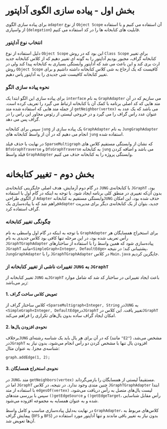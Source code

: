 # بخش اول - پیاده سازی الگوی آداپتور
برای پیاده سازی الگوی `adapter` از نوع `Object Scope` آن استفاده می کنیم و با استفاده از واسپاری (`delegation`) قابلیت های کتابخانه ها را در کد استفاده می کنیم.

### انتخاب نوع آداپتور
دلیل استفاده از نوع `Object Scope` این بود که در روش `Class Scope` برای تغییر کتابخانه گراف، مجبور بودیم آداپتور را به گونه ای تغییر دهیم که از کلاس کتابخانه جدید ارث بری کند و این باعث می شد که آداپتور وابستگی بسیاری به کتابخانه پیدا کند ولی در روش `Object Scope` کافیست که یک ارجاع به شی کلاس کتابخانه داشته داشیم و برای تغییر کتابخانه کافیست شی جدیدی را به آداپتور پاس دهیم.

### نحوه پیاده سازی الگو
برای پیاده سازی این الگو ابتدا یک `interface` به نام `GraphAdapter` می سازیم که در آن متد هایی که کد اصلی برنامه با کمک آن با کتابخانه ارتباط می گیرد را تعریف کرده است. از جمله متد هایی که استفاده شده متد `getNeighbor(vertex)` می باشد که یک عدد به عنوان عدد راس گراف را می گیرد و در خروجی لیستی از رئوس مجاور این راس را در گراف پس می دهد. 

سپس برای کتابخانه `jung` یک پیاده سازی از `GraphAdapter`  به نام `JungGraphAdapter` انجام می دهیم که در آن از واسط کتابخانه های `jung` استفاده شده. 

در نهایت با حذف فیلد `SparseMultigraph` که نشان از وابستگی مستقیم کلاس های `BfsGraphTraverse` و `DfsGraphTraverse` به کتابخانه `jung` می باشد و اضافه کردن فیلد واسط `GraphAdapter` وابستگی پروژه را به کتابخانه حذف می کنیم.

# بخش دوم - تغییر کتابخانه
در گام دوم آزمایش، هدف اصلی جایگزینی کتابخانه‌ی `JUNG` با کتابخانه‌ی `JGraphT` بود، بدون آن‌که تغییری در منطق کلی برنامه ایجاد شود. با توجه به اینکه در گام اول با استفاده از الگوی طراحی `Adapter` وابستگی مستقیم به کتابخانه`JUNG` حذف شده بود، این امکان فراهم شد که با پیاده‌سازی یک`Adapter` جدید، بتوان از یک کتابخانه‌ی دیگر برای مدیریت گراف استفاده کرد.

### چگونگی تغییر کتابخانه
با توجه به اینکه در گام اول واسطی به نام `GraphAdapter` برای استخراج همسایگان هر رأس تعریف شده بود، در این مرحله تنها کافی بود کلاس جدیدی به نام `JGraphTGraphAdapter` پیاده‌سازی شود که همین واسط را با استفاده از ساختارهای `JGraphT` مانند`<SimpleGraph<Integer, DefaultEdge>` پشتیبانی کند؛ در نتیجه، `JungGraphAdapter`  را با `JGraphTGraphAdapter` در کلاس `Main.java` جایگزین کردیم.

###  تغییرات ناشی از تغییر کتابخانه از `JUNG` به `JGraphT`
تغییر کتابخانه از `JUNG` به`JGraphT` باعث ایجاد تغییراتی در ساختار کد شد که شامل موارد زیر می‌باشد:

#### 1. تعویض کلاس ساخت گراف
کلاس ساختار گراف از `<SparseMultigraph<Integer, String` در`JUNG` به `<SimpleGraph<Integer, DefaultEdge`در`JGraphT` تغییر یافت. این کلاس در`JGraphT` امکان ایجاد گراف ساده بدون یال‌های تکراری را فراهم می‌کند.

#### 2. نحوه‌ی افزودن یال‌ها
برخلاف`JUNG` که در آن برای هر یال باید یک شناسه رشته‌ای (مانند `"E2"`) مشخص می‌شد، در`JGraphT` افزودن یال تنها با مشخص کردن دو رأس انجام می‌شود، بدون نیاز به شناسه‌ی مجزا. به عنوان مثال:

```
graph.addEdge(1, 2);
```

#### 3. نحوه‌ی استخراج همسایگان
در `JUNG`، متد `getNeighbors(vertex)` مستقیماً لیستی از همسایگان را بازمی‌گرداند.  
اما در `JGraphT` چنین متدی وجود ندارد. در نتیجه، در کلاس `JGraphTGraphAdapter` ابتدا با استفاده از متد `edgesOf(vertex)` لیست یال‌های متصل به رأس دریافت می‌شود، سپس با بررسی متدهای `()getEdgeSource` و `()getEdgeTarget`، رأس مقابل شناسایی شده و به عنوان همسایه به مجموعه افزوده می‌شود.

در نهایت به‌دلیل پیاده‌سازی مناسب و کامل واسط `GraphAdapter`، کلاس‌های مربوط به پیمایش گراف (`DFS` و `BFS`) بدون نیاز به تغییر باقی ماندند و تنها آداپتور مورد استفاده در آن‌ها تعویض شد.